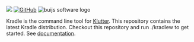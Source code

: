 [![](https://img.shields.io/badge/Buijs-Software-blue)](https://pub.dev/publishers/buijs.dev/packages)
[![GitHub](https://img.shields.io/github/license/buijs-dev/kradle?color=black)](https://github.com/buijs-dev/klutter/blob/main/LICENSE)
<img src="https://github.com/buijs-dev/klutter/blob/develop/.github/assets/metadata/icon/klutter_logo.png?raw=true" alt="buijs software logo" />

Kradle is the command line tool for [Klutter](https://github.com/buijs-dev/klutter).
This repository contains the latest Kradle distribution. Checkout this repository
and run ./kradlew to get started. See [documentation](https://buijs.dev/kradle-1/).